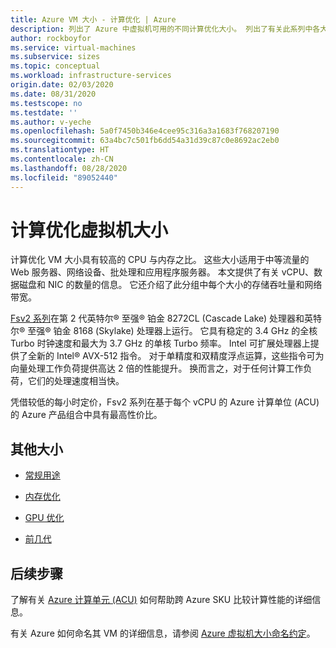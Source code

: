 ```yaml
---
title: Azure VM 大小 - 计算优化 | Azure
description: 列出了 Azure 中虚拟机可用的不同计算优化大小。 列出了有关此系列中各大小的 vCPU 数、数据磁盘数和 NIC 数以及存储吞吐量和网络带宽的信息。
author: rockboyfor
ms.service: virtual-machines
ms.subservice: sizes
ms.topic: conceptual
ms.workload: infrastructure-services
origin.date: 02/03/2020
ms.date: 08/31/2020
ms.testscope: no
ms.testdate: ''
ms.author: v-yeche
ms.openlocfilehash: 5a0f7450b346e4cee95c316a3a1683f768207190
ms.sourcegitcommit: 63a4bc7c501fb6dd54a31d39c87c0e8692ac2eb0
ms.translationtype: HT
ms.contentlocale: zh-CN
ms.lasthandoff: 08/28/2020
ms.locfileid: "89052440"
---
```

<!--Verified successfully-->
<!--Partical Content from verified-->
# <a name="compute-optimized-virtual-machine-sizes"></a>计算优化虚拟机大小

计算优化 VM 大小具有较高的 CPU 与内存之比。 这些大小适用于中等流量的 Web 服务器、网络设备、批处理和应用程序服务器。 本文提供了有关 vCPU、数据磁盘和 NIC 的数量的信息。 它还介绍了此分组中每个大小的存储吞吐量和网络带宽。

[Fsv2 系列](fsv2-series.md)在第 2 代英特尔® 至强® 铂金 8272CL (Cascade Lake) 处理器和英特尔® 至强® 铂金 8168 (Skylake) 处理器上运行。 它具有稳定的 3.4 GHz 的全核 Turbo 时钟速度和最大为 3.7 GHz 的单核 Turbo 频率。 Intel 可扩展处理器上提供了全新的 Intel® AVX-512 指令。 对于单精度和双精度浮点运算，这些指令可为向量处理工作负荷提供高达 2 倍的性能提升。 换而言之，对于任何计算工作负荷，它们的处理速度相当快。

凭借较低的每小时定价，Fsv2 系列在基于每个 vCPU 的 Azure 计算单位 (ACU) 的 Azure 产品组合中具有最高性价比。

## <a name="other-sizes"></a>其他大小

- [常规用途](sizes-general.md)
- [内存优化](sizes-memory.md)

    <!--Not Available on - [Storage optimized](sizes-storage.md)-->
    
- [GPU 优化](sizes-gpu.md)
    
    <!--Not Available on - [High performance compute](sizes-hpc.md)-->
    
- [前几代](sizes-previous-gen.md)

## <a name="next-steps"></a>后续步骤

了解有关 [Azure 计算单元 (ACU)](acu.md) 如何帮助跨 Azure SKU 比较计算性能的详细信息。

有关 Azure 如何命名其 VM 的详细信息，请参阅 [Azure 虚拟机大小命名约定](./vm-naming-conventions.md)。

<!-- Update_Description: update meta properties, wording update, update link -->